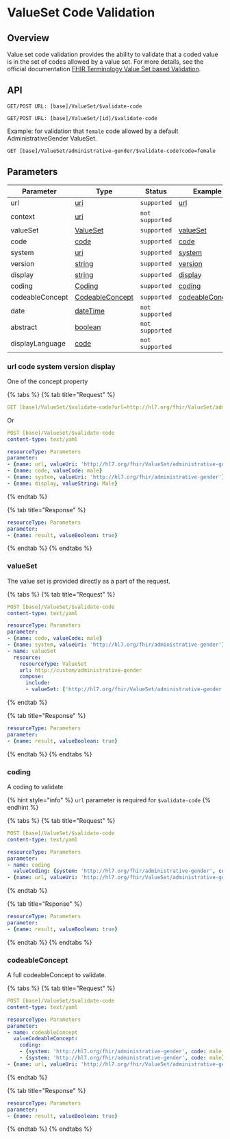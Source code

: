# ValueSet Code Validation

## Overview

Value set code validation provides the ability to validate that a coded value is in the set of codes allowed by a value set. For more details, see the official documentation [FHIR Terminology Value Set based Validation](https://www.hl7.org/fhir/valueset-operations.html#validate-code).

## API

```
GET/POST URL: [base]/ValueSet/$validate-code
```

```
GET/POST URL: [base]/ValueSet/[id]/$validate-code
```

Example: for validation that `female` code allowed by a default AdministrativeGender ValueSet.

```
GET [base]/ValueSet/administrative-gender/$validate-code?code=female
```

## Parameters

| Parameter       | Type                                                                       | Status          | Example                                                            |
| --------------- | -------------------------------------------------------------------------- | --------------- | ------------------------------------------------------------------ |
| url             | [uri](https://www.hl7.org/fhir/datatypes.html#uri)                         | `supported`     | [url](value-set-validation.md#url-code-system-version-display)     |
| context         | [uri](https://www.hl7.org/fhir/datatypes.html#uri)                         | `not supported` |                                                                    |
| valueSet        | [ValueSet](https://www.hl7.org/fhir/valueset.html)                         | `supported`     | [valueSet](value-set-validation.md#valueset)                       |
| code            | [code](https://www.hl7.org/fhir/datatypes.html#code)                       | `supported`     | [code](value-set-validation.md#url-code-system-version-display)    |
| system          | [uri](https://www.hl7.org/fhir/datatypes.html#uri)                         | `supported`     | [system](value-set-validation.md#url-code-system-version-display)  |
| version         | [string](https://www.hl7.org/fhir/datatypes.html#string)                   | `supported`     | [version](value-set-validation.md#url-code-system-version-display) |
| display         | [string](https://www.hl7.org/fhir/datatypes.html#string)                   | `supported`     | [display](value-set-validation.md#url-code-system-version-display) |
| coding          | [Coding](https://www.hl7.org/fhir/datatypes.html#Coding)                   | `supported`     | [coding](value-set-validation.md#coding)                           |
| codeableConcept | [CodeableConcept](https://www.hl7.org/fhir/datatypes.html#CodeableConcept) | `supported`     | [codeableConcept](value-set-validation.md#codeableconcept)         |
| date            | [dateTime](https://www.hl7.org/fhir/datatypes.html#dateTime)               | `not supported` |                                                                    |
| abstract        | [boolean](https://www.hl7.org/fhir/datatypes.html#boolean)                 | `not supported` |                                                                    |
| displayLanguage | [code](https://www.hl7.org/fhir/datatypes.html#code)                       | `not supported` |                                                                    |

### url code system version display

One of the concept property

{% tabs %}
{% tab title="Request" %}
```yaml
GET [base]/ValueSet/$validate-code?url=http://hl7.org/fhir/ValueSet/administrative-gender&code=male&display=Male
```

Or

```yaml
POST [base]/ValueSet/$validate-code
content-type: text/yaml

resourceType: Parameters
parameter:
- {name: url, valueUri: 'http://hl7.org/fhir/ValueSet/administrative-gender'}
- {name: code, valueCode: male}
- {name: system, valueUri: 'http://hl7.org/fhir/administrative-gender'}
- {name: display, valueString: Male}
```
{% endtab %}

{% tab title="Response" %}
```yaml
resourceType: Parameters
parameter:
- {name: result, valueBoolean: true}
```
{% endtab %}
{% endtabs %}

### valueSet

The value set is provided directly as a part of the request.

{% tabs %}
{% tab title="Request" %}
```yaml
POST [base]/ValueSet/$validate-code
content-type: text/yaml

resourceType: Parameters
parameter:
- {name: code, valueCode: male}
- {name: system, valueUri: 'http://hl7.org/fhir/administrative-gender'}
- name: valueSet
  resource:
    resourceType: ValueSet
    url: http://custom/administrative-gender
    compose:
      include:
      - valueSet: ['http://hl7.org/fhir/ValueSet/administrative-gender']
```
{% endtab %}

{% tab title="Response" %}
```yaml
resourceType: Parameters
parameter:
- {name: result, valueBoolean: true}
```
{% endtab %}
{% endtabs %}

### coding

A coding to validate

{% hint style="info" %}
`url` parameter is required for `$validate-code`
{% endhint %}

{% tabs %}
{% tab title="Request" %}
```yaml
POST [base]/ValueSet/$validate-code
content-type: text/yaml

resourceType: Parameters
parameter:
- name: coding
  valueCoding: {system: 'http://hl7.org/fhir/administrative-gender', code: male}
- {name: url, valueUri: 'http://hl7.org/fhir/ValueSet/administrative-gender'}
```
{% endtab %}

{% tab title="Rsponse" %}
```yaml
resourceType: Parameters
parameter:
- {name: result, valueBoolean: true}
```
{% endtab %}
{% endtabs %}

### codeableConcept

A full codeableConcept to validate.

{% tabs %}
{% tab title="Request" %}
```yaml
POST [base]/ValueSet/$validate-code
content-type: text/yaml

resourceType: Parameters
parameter:
- name: codeableConcept
  valueCodeableConcept:
    coding:
    - {system: 'http://hl7.org/fhir/administrative-gender', code: male_wrong}
    - {system: 'http://hl7.org/fhir/administrative-gender', code: male}
- {name: url, valueUri: 'http://hl7.org/fhir/ValueSet/administrative-gender'}
```
{% endtab %}

{% tab title="Response" %}
```yaml
resourceType: Parameters
parameter:
- {name: result, valueBoolean: true}
```
{% endtab %}
{% endtabs %}
